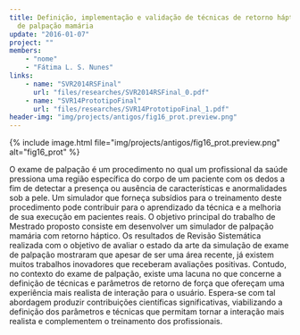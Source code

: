 ```yaml
---
title: Definição, implementação e validação de técnicas de retorno háptico para exame
  de palpação mamária
update: "2016-01-07"
project: ""
members:
    - "nome"
    - "Fátima L. S. Nunes"
links:
    - name: "SVR2014RSFinal"
      url: "files/researches/SVR2014RSFinal_0.pdf"
    - name: "SVR14PrototipoFinal"
      url: "files/researches/SVR14PrototipoFinal_1.pdf"
header-img: "img/projects/antigos/fig16_prot.preview.png"
---
```


{% include image.html file="img/projects/antigos/fig16_prot.preview.png" alt="fig16_prot" %}

O exame de palpação é um procedimento no qual um profissional da saúde pressiona uma região específica do corpo de um paciente com os dedos a fim de detectar a presença ou ausência de características e anormalidades sob a pele. Um simulador que forneça subsídios para o treinamento deste procedimento pode contribuir para o aprendizado da técnica e a melhoria de sua execução em pacientes reais. O objetivo principal do trabalho de Mestrado proposto consiste em desenvolver um simulador de palpação mamária com retorno háptico. Os resultados de Revisão Sistemática realizada com o objetivo de avaliar o estado da arte da simulação de exame de palpação mostraram que apesar de ser uma área recente, já existem muitos trabalhos inovadores que receberam avaliações positivas. Contudo, no contexto do exame de palpação, existe uma lacuna no que concerne a definição de técnicas e parâmetros de retorno de força que ofereçam uma experiência mais realista de interação para o usuário. Espera-se com tal abordagem produzir contribuições científicas significativas, viabilizando a definição dos parâmetros e técnicas que permitam tornar a interação mais realista e complementem o treinamento dos profissionais.
